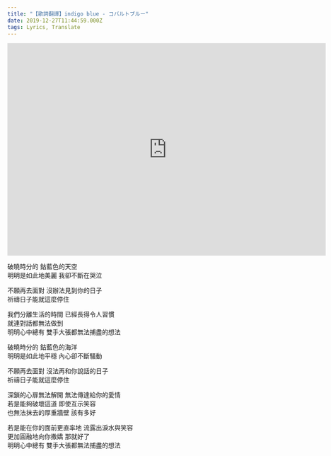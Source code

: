 ```yaml
---
title: "【歌詞翻譯】indigo blue - コバルトブルー"
date: 2019-12-27T11:44:59.000Z
tags: Lyrics, Translate
---
```


<iframe width="720" height="480" src="https://www.youtube.com/embed/HalIi4iV3cs" frameborder="0" allow="accelerometer; autoplay; clipboard-write; encrypted-media; gyroscope; picture-in-picture" allowfullscreen></iframe>

破曉時分的 鈷藍色的天空
<br>明明是如此地美麗 我卻不斷在哭泣

不願再去面對 沒辦法見到你的日子
<br>祈禱日子能就這麼停住

我們分離生活的時間 已經長得令人習慣
<br>就連對話都無法做到
<br>明明心中總有 雙手大張都無法捕盡的想法

破曉時分的 鈷藍色的海洋
<br>明明是如此地平穩 內心卻不斷騷動

不願再去面對 沒法再和你說話的日子
<br>祈禱日子能就這麼停住

深鎖的心扉無法解開 無法傳達給你的愛情
<br>若是能夠破壞這道 即使互示笑容
<br>也無法抹去的厚重牆壁 該有多好

若是能在你的面前更直率地 流露出淚水與笑容
<br>更加圓融地向你撒嬌 那就好了
<br>明明心中總有 雙手大張都無法捕盡的想法
